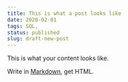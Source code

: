 ```yaml
---
title: This is what a post looks like
date: 2020-02-01
tags: SQL, 
status: published 
slug: draft-new-post
---
```


This is what your content looks like.

Write in [Markdown](https://daringfireball.net/projects/markdown/basics), get HTML.